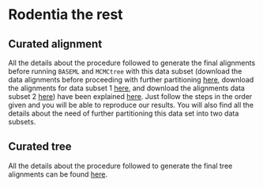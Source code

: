 # Rodentia the rest

## Curated alignment 
All the details about the procedure followed to generate the final alignments 
before running `BASEML` and `MCMCtree` with this data subset
(download the data alignments before proceeding with further partitioning
[here](https://www.dropbox.com/s/bo4shh56jrlswwi/SeqBayesS2_Raln_rodentia_therest.zip?dl=0),
download the alignments for data subset 1 
[here](https://www.dropbox.com/s/5cxvn2fvqdevti8/SeqBayesS2_Raln_rod_subt1.zip?dl=0),
and download the alignments data subset 2 
[here](https://www.dropbox.com/s/7j0my2nq02al4g8/SeqBayesS2_Raln_rod_subt2.zip?dl=0))
have been explained [here](filter_aln).
Just follow the steps in the order given and you will be able to reproduce our results. You will also find all 
the details about the need of further partitioning this data set into two data subsets.

## Curated tree 
All the details about the procedure followed to generate the final tree alignments 
can be found [here](filter_tree_updcrh).
